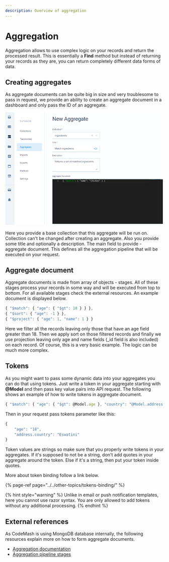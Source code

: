 ```yaml
---
description: Overview of aggregation
---
```


# Aggregation

Aggregation allows to use complex logic on your records and return the processed result. This is essentially a **Find** method but instead of returning your records as they are, you can return completely different data forms of data.

## Creating aggregates

As aggregate documents can be quite big in size and very troublesome to pass in request, we provide an ability to create an aggregate document in a dashboard and only pass the ID of an aggregate.

![Aggregate add view with example data](../../.gitbook/assets/aggregate_1.png)

Here you provide a base collection that this aggregate will be run on. Collection can't be changed after creating an aggregate. Also you provide some title and optionally a description. The main field to provide - aggregate document. This defines all the aggregation pipeline that will be executed on your request.

## Aggregate document

Aggregate documents is made from array of objects - stages. All of these stages process your records in some way and will be executed from top to bottom. For all available stages check the external resources. An example document is displayed below.

```javascript
{ "$match": { "age": { "$gt": 18 } } },
{ "$sort": { "age": -1 } },
{ "$project": { "age": 1, "name": 1 } }
```

Here we filter all the records leaving only those that have an age field greater than 18. Then we apply sort on those filtered records and finally we use projection leaving only age and name fields \(\_id field is also included\) on each record. Of course, this is a very basic example. The logic can be much more complex.

## Tokens

As you might want to pass some dynamic data into your aggregates you can do that using tokens. Just write a token in your aggregate starting with **@Model** and then pass key value pairs into API request. The following shows an example of how to write tokens in aggregate document.

```javascript
{ "$match": { "age": { "$gt": @Model.age }, "country": "@Model.address.country" } }
```

Then in your request pass tokens parameter like this:

```javascript
{ 
    "age": "18",
    "address.country": "Eswatini"
}
```

Token values are strings so make sure that you properly write tokens in your aggregates. If it's supposed to not be a string, don't add quotes in your aggregate around the token. Else if it's a string, then put your token inside quotes.

More about token binding follow a link below.

{% page-ref page="../../other-topics/tokens-binding/" %}

{% hint style="warning" %}
Unlike in email or push notification templates, here you cannot use razor syntax. You are only allowed to add tokens without any additional processing.
{% endhint %}

## External references

As CodeMash is using MongoDB database internally, the following resources explain more on how to form aggregate documents.

* [Aggregation documentation](https://docs.mongodb.com/manual/aggregation/)
* [Aggregation pipeline stages](https://docs.mongodb.com/manual/reference/operator/aggregation-pipeline/#alphabetical-listing-of-stages)

